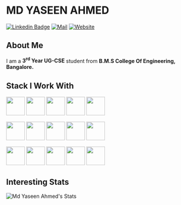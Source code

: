 # MD YASEEN AHMED


[![Linkedin Badge](https://img.shields.io/badge/-LinkedIn-blue?style=flat-square&logo=Linkedin&logoColor=white&link=https://www.linkedin.com/in/mdyaseenahmed)](https://www.linkedin.com/in/mdyaseenahmed)
[![Mail](https://img.shields.io/badge/-mdyaseenahmed1@gmail.com-gray?style=flat-square&logo=gmail&logoColor=red&link=)](mailto:mdyaseenahmed1@gmail.com)
[![Website](https://img.shields.io/badge/-Md_Yaseen_Ahmed-0a192f?style=flat-square&logo=google-chrome&logoColor=white&link=https://mdyaseenahmed.github.io)](https://mdyaseenahmed.github.io)

## About Me


I am a **3<sup>rd</sup> Year UG-CSE** student from <b>B.M.S College Of Engineering, Bangalore.</b>



## Stack I Work With


<code><img height="50" src="https://www.vectorlogo.zone/logos/w3_html5/w3_html5-ar21.svg"></code>
<code><img height="50" src="https://www.vectorlogo.zone/logos/getbootstrap/getbootstrap-ar21.svg"></code>
<code><img height="50" src="https://www.vectorlogo.zone/logos/javascript/javascript-ar21.svg"></code>
<code><img height="50" src="https://www.vectorlogo.zone/logos/jquery/jquery-ar21.svg"></code>
<code><img height="50" src="https://www.vectorlogo.zone/logos/expressjs/expressjs-ar21.svg"></code>

<code><img height="50" src="https://www.vectorlogo.zone/logos/reactjs/reactjs-ar21.svg"></code>
<code><img height="50" src="https://www.vectorlogo.zone/logos/nodejs/nodejs-ar21.svg"></code>
<code><img height="50" src="https://www.vectorlogo.zone/logos/mongodb/mongodb-ar21.svg"></code>
<code><img height="50" src="https://www.vectorlogo.zone/logos/java/java-ar21.svg"></code>
<code><img height="50" src="https://www.vectorlogo.zone/logos/php/php-ar21.svg"></code>

<code><img height="50" src="https://www.vectorlogo.zone/logos/mysql/mysql-ar21.svg"></code>
<code><img height="50" src="https://www.vectorlogo.zone/logos/getpostman/getpostman-ar21.svg"></code>
<code><img height="50" src="https://www.vectorlogo.zone/logos/git-scm/git-scm-ar21.svg"></code>
<code><img height="50" src="https://www.vectorlogo.zone/logos/github/github-ar21.svg"></code>
<code><img height="50" src="https://www.vectorlogo.zone/logos/netlify/netlify-ar21.svg"></code>



## Interesting Stats

![Md Yaseen Ahmed's Stats](https://github-readme-stats.vercel.app/api?username=mdyaseenahmed&show_icons=true&theme=radical)
